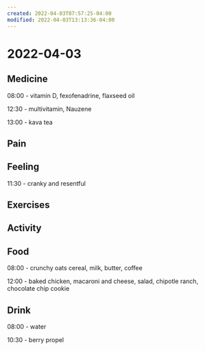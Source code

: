 ```yaml
---
created: 2022-04-03T07:57:25-04:00
modified: 2022-04-03T13:13:36-04:00
---
```


# 2022-04-03

## Medicine

08:00 - vitamin D, fexofenadrine, flaxseed oil

12:30 - multivitamin, Nauzene

13:00 - kava tea

## Pain


## Feeling

11:30 - cranky and resentful


## Exercises


## Activity


## Food

08:00 - crunchy oats cereal, milk, butter, coffee

12:00 - baked chicken, macaroni and cheese, salad, chipotle ranch, chocolate chip cookie


## Drink

08:00 - water

10:30 - berry propel
